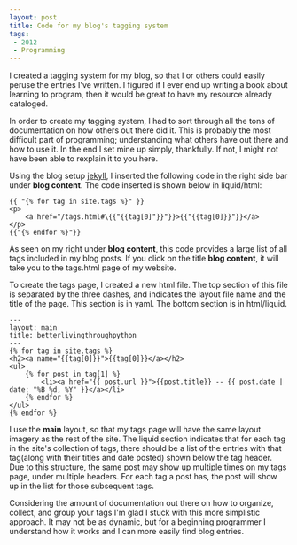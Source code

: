 ```yaml
---
layout: post
title: Code for my blog's tagging system
tags: 
 - 2012
 - Programming
---
```


I created a tagging system for my blog, so that I or others could easily peruse the entries I've written.  I figured if I ever end up writing a book about learning to program, then it would be great to have my resource already cataloged.  

In order to create my tagging system, I had to sort through all the tons of documentation on how others out there did it.  This is probably the most difficult part of programming; understanding what others have out there and how to use it.  In the end  I set mine up simply, thankfully.  If not, I might not have been able to rexplain it to you here.  

Using the blog setup [jekyll](https://github.com/mojombo/jekyll), I inserted the following code in the right side bar under **blog content**.  The code inserted is shown below in liquid/html:
		
    {{ "{% for tag in site.tags %}" }}
    <p>
    	<a href="/tags.html#\{{"{{tag[0]"}}"}}>{{"{{tag[0]}}"}}</a>
    </p>
    {{"{% endfor %}"}}
		
As seen on my right under **blog content**, this code provides a large list of all tags included in my blog posts.  If you click on the title **blog content**, it will take you to the tags.html page of my website.  

To create the tags page, I created a new html file.  The top section of this file is separated by the three dashes, and indicates the layout file name and the title of the page.  This section is in yaml.  The bottom section is in html/liquid.  

    ---
    layout: main
    title: betterlivingthroughpython
    ---
    {% for tag in site.tags %}
    <h2><a name="{{tag[0]}}">{{tag[0]}}</a></h2>
    <ul>
    	{% for post in tag[1] %}
    		<li><a href="{{ post.url }}">{{post.title}} -- {{ post.date | date: "%B %d, %Y" }}</a></li>
    	{% endfor %}
    </ul>
    {% endfor %}

I use the **main** layout, so that my tags page will have the same layout imagery as the rest of the site.  The liquid section indicates that for each tag in the site's collection of tags, there should be a list of the entries with that tag(along with their titles and date posted) shown below the tag header.  Due to this structure, the same post may show up multiple times on my tags page, under multiple headers.  For each tag a post has, the post will show up in the list for those subsequent tags.

Considering the amount of documentation out there on how to organize, collect, and group your tags I'm glad I stuck with this more simplistic approach.  It may not be as dynamic, but for a beginning programmer I understand how it works and I can more easily find blog entries.       